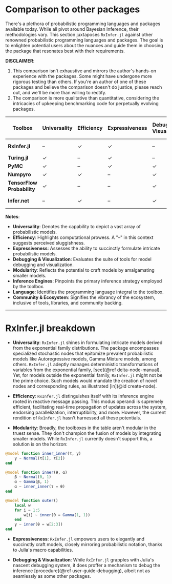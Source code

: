 # Comparison to other packages

There's a plethora of probabilistic programming languages and packages available today. While all pivot around Bayesian Inference, their methodologies vary. This section juxtaposes `RxInfer.jl` against other renowned probabilistic programming languages and packages. The goal is to enlighten potential users about the nuances and guide them in choosing the package that resonates best with their requirements.

**DISCLAIMER**: 
1. This comparison isn't exhaustive and mirrors the author's hands-on experience with the packages. Some might have undergone more rigorous testing than others. If you're an author of one of these packages and believe the comparison doesn't do justice, please reach out, and we'll be more than willing to rectify.
2. The comparison is more qualitative than quantitative, considering the intricacies of upkeeping benchmarking code for perpetually evolving packages.



| Toolbox                    | Universality | Efficiency | Expressiveness | Debugging & Visualization | Modularity | Inference Engine      | Language | Community & Ecosystem | 
|----------------------------|--------------|------------|----------------|---------------------------|------------|-----------------------|----------|-----------------------|
| **RxInfer.jl**             | –            | ✓          | ✓              | –                         | –          | Message-passing       | Julia    | –                     |
| **Turing.jl**              | ✓            | –          | ✓              | –                         | –          | Sampling              | Julia    | ✓                     |
| **PyMC**                   | ✓            | –          | ✓              | ✓                         | –          | Sampling              | Python   | ✓                     |
| **Numpyro**                | ✓            | ✓          | –              | ✓                         | –          | Sampling              | Python   | ✓                     |
| **TensorFlow Probability** | ✓            | –          | –              | ✓                         | –          | Sampling              | Python   | ✓                     |
| **Infer.net**              | –            | ✓          | –              | ✓                         | –          | Message-passing       | C#       | –                     |


**Notes**:
- **Universality**: Denotes the capability to depict a vast array of probabilistic models.
- **Efficiency**: Highlights computational prowess. A "–" in this context suggests perceived sluggishness.
- **Expressiveness**: Assesses the ability to succinctly formulate intricate probabilistic models.
- **Debugging & Visualization**: Evaluates the suite of tools for model debugging and visualization.
- **Modularity**: Reflects the potential to craft models by amalgamating smaller models.
- **Inference Engines**: Pinpoints the primary inference strategy employed by the toolbox.
- **Language**: Identifies the programming language integral to the toolbox.
- **Community & Ecosystem**: Signifies the vibrancy of the ecosystem, inclusive of tools, libraries, and community backing.

---

# RxInfer.jl breakdown

- **Universality**: `RxInfer.jl` shines in formulating intricate models derived from the exponential family distributions. The package encompasses specialized stochastic nodes that epitomize prevalent probabilistic models like Autoregressive models, Gamma Mixture models, among others. `RxInfer.jl` adeptly manages deterministic transformations of variables from the exponential family, [see](@ref delta-node-manual). Yet, for models outside the exponential family, `RxInfer.jl` might not be the prime choice. Such models would mandate the creation of novel nodes and corresponding rules, as illustrated [in](@id create-node).
  
- **Efficiency**: `RxInfer.jl` distinguishes itself with its inference engine rooted in reactive message passing. This modus operandi is supremely efficient, facilitating real-time propagation of updates across the system, endorsing parallelization, interruptibility, and more. However, the current rendition of `RxInfer.jl` hasn't harnessed all these potentials.

- **Modularity**: Broadly, the toolboxes in the table aren't modular in the truest sense. They don't champion the fusion of models by integrating smaller models. While `RxInfer.jl` currently doesn't support this, a solution is on the horizon:
  
```julia
@model function inner_inner(τ, y)
    y ~ Normal(τ[1], τ[2])
end

@model function inner(θ, α)
    β ~ Normal(0, 1)
    α ~ Gamma(β, 1)
    α ~ inner_inner(τ = θ)
end

@model function outer()
    local w
    for i = 1:5
        w[i] ~ inner(θ = Gamma(1, 1))
    end
    y ~ inner(θ = w[2:3])
end
```

- **Expressiveness**: `RxInfer.jl` empowers users to elegantly and succinctly craft models, closely mirroring probabilistic notation, thanks to Julia's macro capabilities.

- **Debugging & Visualization**: While `RxInfer.jl` grapples with Julia's nascent debugging system, it does proffer a mechanism to debug the inference [procedure](@ref user-guide-debugging), albeit not as seamlessly as some other packages.